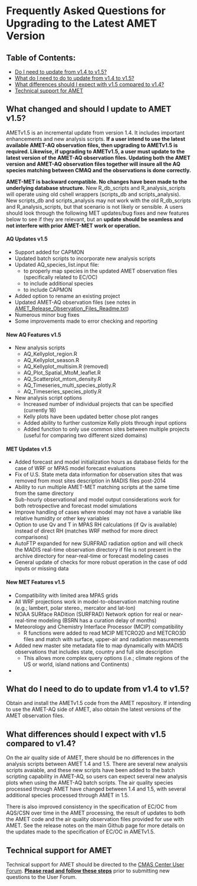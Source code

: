 # Frequently Asked Questions for Upgrading to the Latest AMET Version

## Table of Contents:
* [Do I need to update from v1.4 to v1.5?](#why_update_v14_v15)
* [What do I need to do to update from v1.4 to v1.5?](#update_v14_v15)
* [What differences should I expect with v1.5 compared to v1.4?](#diff_v14_v15)
* [Technical support for AMET](#tech_support)

<a id=why_update_v14_v15></a>
## What changed and should I update to AMET v1.5?
AMETv1.5 is an incremental update from version 1.4. It includes important enhancements and new analysis scripts. **If a user intend to use the latest available AMET-AQ observation files, then upgrading to AMETv1.5 is required. Likewise, if upgrading to AMETv1.5, a user must update to the latest version of the AMET-AQ observation files. Updating both the AMET version and AMET-AQ observation files together will insure all the AQ species matching between CMAQ and the observations is done correctly.**

**AMET-MET is backward compatible. No changes have been made to the underlying database structure.** New R_db_scripts and R_analysis_scripts will operate using old cshell wrappers (scripts_db and scripts_analysis). New scripts_db and scripts_analysis may not work with the old R_db_scripts and R_analysis_scripts, but that scenario is not likely or sensible. A users should look through the following MET updates/bug fixes and new features below to see if they are relevant, but an **update should be seamless and not interfere with prior AMET-MET work or operation.**

#### AQ Updates v1.5

-	Support added for CAPMON 
-	Updated batch scripts to incorporate new analysis scripts
-	Updated AQ_species_list.input file:
       - to properly map species in the updated AMET observation files (specifically related to EC/OC)
       - to include additional species
       - to include CAPMON
-	Added option to rename an existing project
-	Updated AMET-AQ observation files (see notes in [AMET_Release_Observation_Files_Readme.txt](https://github.com/USEPA/AMET/files/8655699/AMET_Release_Observation_Files_Readme.txt))
-	Numerous minor bug fixes
-	Some improvements made to error checking and reporting

#### New AQ Features v1.5

-	New analysis scripts
       - AQ_Kellyplot_region.R
       - AQ_Kellyplot_season.R
       - AQ_Kellyplot_multisim.R (removed)
       - AQ_Plot_Spatial_MtoM_leaflet.R
       - AQ_Scatterplot_mtom_density.R
       - AQ_Timeseries_multi_species_plotly.R
       - AQ_Timeseries_species_plotly.R
-	New analysis script options
       - Increased number of individual projects that can be specified (currently 18)
       - Kelly plots have been updated better chose plot ranges
       - Added ability to further customize Kelly plots through input options
       - Added function to only use common sites between multiple projects (useful for comparing two different sized domains)

#### MET Updates v1.5

-	Added forecast and model initialization hours as database fields for the case of WRF or MPAS model forecast evaluations
-	Fix of U.S. State meta data information for observation sites that was removed from most sites description in MADIS files post-2014
-	Ability to run multiple AMET-MET matching scripts at the same time from the same directory
-	Sub-hourly observational and model output considerations work for both retrospective and forecast model simulations
-	Improve handling of cases where model may not have a variable like relative humidity or other key variables
-	Option to use Qv and T in MPAS RH calculations (if Qv is available) instead of direct RH (matches WRF method for more direct comparisons)
-	AutoFTP expanded for new SURFRAD radiation option and will check the MADIS real-time observation directory if file is not present in the archive directory for near-real-time or forecast modeling cases
-	General update of checks for more robust operation in the case of odd inputs or missing data

#### New MET Features v1.5

-	Compatibility with limited area MPAS grids
-	All WRF projections work in model-to-observation matching routine (e.g.; lambert, polar stereo., mercator and lat-lon)
-	NOAA SURface RADition (SURFRAD) Network option for real or near-real-time modeling (BSRN has a curation delay of months)
-	Meteorology and Chemistry Interface Processor (MCIP) compatibility
       - R functions were added to read MCIP METCRO2D and METCRO3D files and match with surface, upper-air and radiation measurements
-	Added new master site metadata file to map dynamically with MADIS observations that includes state, country and full site description
       - This allows more complex query options (i.e.; climate regions of the US or world, island nations and Continents)
-	       

<a id=update_v14_v15></a>
## What do I need to do to update from v1.4 to v1.5?
Obtain and install the AMETv1.5 code from the AMET repository. If intending to use the AMET-AQ side of AMET, also obtain the latest versions of the AMET observation files.

<a id=diff_v14_v15></a>
## What differences should I expect with v1.5 compared to v1.4?
On the air quality side of AMET, there should be no differences in the analysis scripts between AMET 1.4 and 1.5. There are several new analysis scripts avaiable, and these new scripts have been added to the batch scripting capability in AMET-AQ, so users can expect several new analysis plots when using the AMET-AQ batch scripts. The air quality species processed through AMET have changed between 1.4 and 1.5, with several additional species processed through AMET in 1.5. 

There is also improved consistency in the specification of EC/OC from AQS/CSN over time in the AMET processing, the result of updates to both the AMET code and the air quality observation files provided for use with AMET. See the release notes on the main Github page for more details on the updates made to the specification of EC/OC in AMETv1.5.

<a id=tech_support></a>
## Technical support for AMET
Technical support for AMET should be directed to the [CMAS Center User Forum](https://forum.cmascenter.org/). 
 [**Please read and follow these steps**](https://forum.cmascenter.org/t/please-read-before-posting/1321) prior to submitting new questions to the User Forum.
